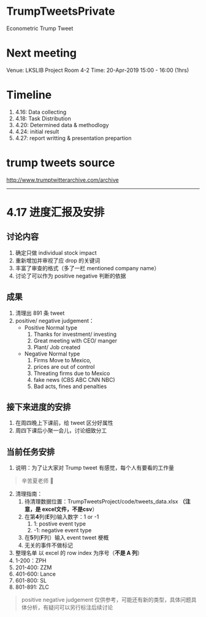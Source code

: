 # TrumpTweetsPrivate
Econometric Trump Tweet

# Next meeting
Venue: LKSLIB Project Room 4-2
Time: 20-Apr-2019 15:00 - 16:00 (1hrs)

# Timeline
1. 4.16: Data collecting
2. 4.18: Task Distribution
3. 4.20: Determined data & methodlogy
4. 4.24: initial result
5. 4.27: report writting & presentation prepartion 


# trump tweets source
http://www.trumptwitterarchive.com/archive
***
# 4.17 进度汇报及安排
## 讨论内容
1. 确定只做 individual stock impact
2. 重新增加并审视了应 drop 的关键词
3. 丰富了审查的格式（多了一栏 mentioned company name）
4. 讨论了可以作为 positive negative 判断的依据

## 成果
1. 清理出 891 条 tweet 
2. positive/ negative judgement：
    + Positive Normal type
    	 1. Thanks for investment/ investing
    	 2. Great meeting with CEO/ manger
    	 3. Plant/ Job created
    + Negative Normal type
    	 1. Firms Move to Mexico,
    	 2. prices are out of control
    	 3. Threating firms due to Mexico
    	 4. fake news (CBS ABC CNN NBC)
    	 5. Bad acts, fines and penalties

## 接下来进度的安排
1. 在周四晚上下课前，给 tweet 区分好属性
2. 周四下课后小聚一会儿，讨论细致分工
## 当前任务安排
1. 说明：为了让大家对 Trump tweet 有感觉，每个人有要看的工作量
> 辛苦夏老师 🌝
2. 清理指南：
    1. 待清理数据位置：TrumpTweetsProject/code/tweets_data.xlsx **（注意，是 excel文件，不是csv**）
    2. 在第**4**列(**E**列)输入数字：1 or -1
        1. 1: postive event type
        2. -1: negative event type
    3. 在**5**列(**F**列）输入 event tweet 梗概
    4. 无关的事件不做标记
3. 整理名单
以 excel 的 row index 为序号（**不是 A 列**）
1. 1-200：ZPH
2. 201-400: ZZM
3. 401-600: Lance
4. 601-800: SL
5. 801-891: ZLC
> positive negative judgement 仅供参考，可能还有新的类型，具体问题具体分析，有疑问可以另行标注后续讨论

